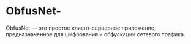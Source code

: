 # ObfusNet-
ObfusNet — это простое клиент-серверное приложение, предназначенное для шифрования и обфускации сетевого трафика. 
